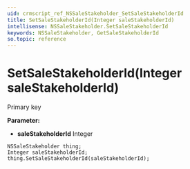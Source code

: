 ```yaml
---
uid: crmscript_ref_NSSaleStakeholder_SetSaleStakeholderId
title: SetSaleStakeholderId(Integer saleStakeholderId)
intellisense: NSSaleStakeholder.SetSaleStakeholderId
keywords: NSSaleStakeholder, GetSaleStakeholderId
so.topic: reference
---
```


# SetSaleStakeholderId(Integer saleStakeholderId)

Primary key

**Parameter:** 
* **saleStakeholderId** Integer

```crmscript
NSSaleStakeholder thing;
Integer saleStakeholderId;
thing.SetSaleStakeholderId(saleStakeholderId);
```

